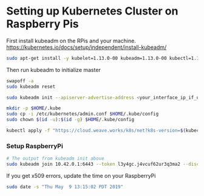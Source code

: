 # Setting up Kubernetes Cluster on Raspberry Pis
First install kubeadm on the RPis and your machine.
https://kubernetes.io/docs/setup/independent/install-kubeadm/
```bash
sudo apt-get install -y kubelet=1.13.0-00 kubeadm=1.13.0-00 kubectl=1.13.0-00 kubernetes-cni=0.6.0-0
```

Then run kubeadm to initialize master
```bash
swapoff -a
sudo kubeadm reset

sudo kubeadm init --apiserver-advertise-address <your_interface_ip_if_using_multiple_interfaces>

mkdir -p $HOME/.kube
sudo cp -i /etc/kubernetes/admin.conf $HOME/.kube/config
sudo chown $(id -u):$(id -g) $HOME/.kube/config

kubectl apply -f "https://cloud.weave.works/k8s/net?k8s-version=$(kubectl version | base64 | tr -d '\n')&env.IPALLOC_RANGE=10.32.0.0/16"
```

### Setup RaspberryPi
```bash
# The output from kubeadm init above
sudo kubeadm join 10.42.0.1:6443 --token l3y4gc.j4vcuf62ur3q3ma2 --discovery-token-ca-cert-hash sha256:209cf90d686d2c7a447ef5e828525188b9ddc34268f2c03c0672f51b26c1cafc
```

If you get x509 errors, update the time on your RaspberryPi
```bash
sudo date -s "Thu May  9 13:15:02 PDT 2019"
```
